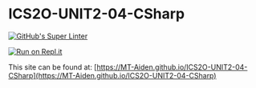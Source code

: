 # ICS2O-UNIT2-04-CSharp

[![GitHub's Super Linter](https://github.com/MT-Aiden/ICS2O-UNIT2-04-CSharp/workflows/GitHub's%20Super%20Linter/badge.svg)](https://github.com/MT-Aiden/ICS2O-UNIT2-04-CSharp/actions)

[![Run on Repl.it](https://repl.it/badge/github/MT-Aiden/ICS2O-UNIT2-04-CSharp)](https://repl.it/github/MT-Aiden/ICS2O-UNIT2-04-CSharp)

This site can be found at: [https://MT-Aiden.github.io/ICS2O-UNIT2-04-CSharp](https://MT-Aiden.github.io/ICS2O-UNIT2-04-CSharp)
